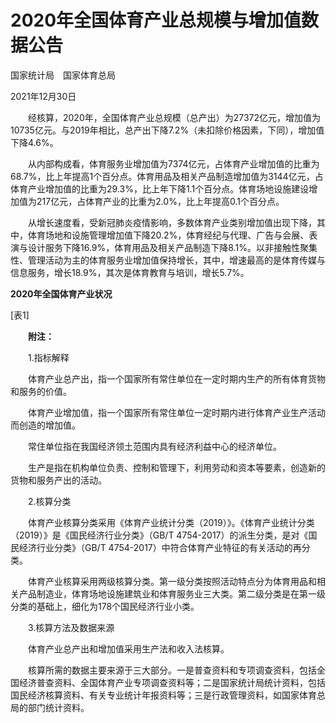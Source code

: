 # 2020年全国体育产业总规模与增加值数据公告

国家统计局　国家体育总局

2021年12月30日

　　经核算，2020年，全国体育产业总规模（总产出）为27372亿元，增加值为10735亿元。与2019年相比，总产出下降7.2%（未扣除价格因素，下同），增加值下降4.6%。

　　从内部构成看，体育服务业增加值为7374亿元，占体育产业增加值的比重为68.7%，比上年提高1个百分点。体育用品及相关产品制造增加值为3144亿元，占体育产业增加值的比重为29.3%，比上年下降1.1个百分点。体育场地设施建设增加值为217亿元，占体育产业的比重为2.0%，比上年提高0.1个百分点。

　　从增长速度看，受新冠肺炎疫情影响，多数体育产业类别增加值出现下降，其中，体育场地和设施管理增加值下降20.2%，体育经纪与代理、广告与会展、表演与设计服务下降16.9%，体育用品及相关产品制造下降8.1%。以非接触性聚集性、管理活动为主的体育服务业增加值保持增长，其中，增速最高的是体育传媒与信息服务，增长18.9%，其次是体育教育与培训，增长5.7%。

**2020年全国体育产业状况**

\[表1\]

　　**附注：**

　　1.指标解释

　　体育产业总产出，指一个国家所有常住单位在一定时期内生产的所有体育货物和服务的价值。

　　体育产业增加值，指一个国家所有常住单位一定时期内进行体育产业生产活动而创造的增加值。

　　常住单位指在我国经济领土范围内具有经济利益中心的经济单位。

　　生产是指在机构单位负责、控制和管理下，利用劳动和资本等要素，创造新的货物和服务产出的活动。

　　2.核算分类

　　体育产业核算分类采用《体育产业统计分类（2019）》。《体育产业统计分类（2019）》是《国民经济行业分类》（GB/T 4754-2017）的派生分类，是对《国民经济行业分类》（GB/T 4754-2017）中符合体育产业特征的有关活动的再分类。

　　体育产业核算采用两级核算分类。第一级分类按照活动特点分为体育用品和相关产品制造业，体育场地设施建筑业和体育服务业三大类。第二级分类是在第一级分类的基础上，细化为178个国民经济行业小类。

　　3.核算方法及数据来源

　　体育产业总产出和增加值采用生产法和收入法核算。

　　核算所需的数据主要来源于三大部分。一是普查资料和专项调查资料，包括全国经济普查资料、全国体育产业专项调查资料等；二是国家统计局统计资料，包括国民经济核算资料、有关专业统计年报资料等；三是行政管理资料，如国家体育总局的部门统计资料。